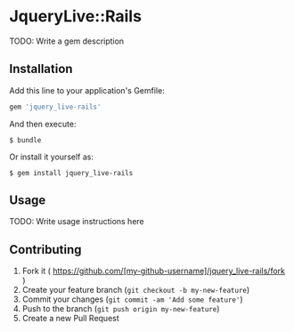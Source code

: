 # JqueryLive::Rails

TODO: Write a gem description

## Installation

Add this line to your application's Gemfile:

```ruby
gem 'jquery_live-rails'
```

And then execute:

    $ bundle

Or install it yourself as:

    $ gem install jquery_live-rails

## Usage

TODO: Write usage instructions here

## Contributing

1. Fork it ( https://github.com/[my-github-username]/jquery_live-rails/fork )
2. Create your feature branch (`git checkout -b my-new-feature`)
3. Commit your changes (`git commit -am 'Add some feature'`)
4. Push to the branch (`git push origin my-new-feature`)
5. Create a new Pull Request

